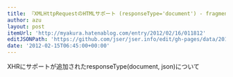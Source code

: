 ```yaml
---
title: 『XMLHttpRequestのHTMLサポート (responseType='document') - fragmentary』
author: azu
layout: post
itemUrl: 'http://myakura.hatenablog.com/entry/2012/02/16/011812'
editJSONPath: 'https://github.com/jser/jser.info/edit/gh-pages/data/2012/02/index.json'
date: '2012-02-15T06:45:00+00:00'
---
```

XHRにサポートが追加されたresponseType(document, json)について
